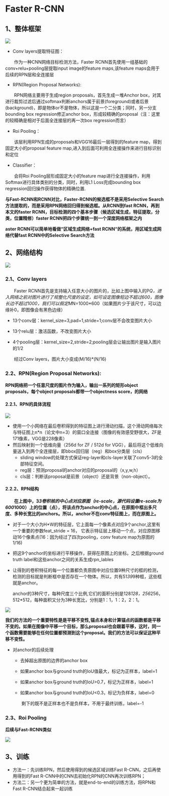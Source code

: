 # Faster R-CNN

## 1、整体框架

![](/Image/算法/深度学习/深度学习应用算法/Faster-RCNN整体框架.jpg)

* Conv layers提取特征图：

  作为一种CNN网络目标检测方法，Faster RCNN首先使用一组基础的conv+relu+pooling层提取input image的feature maps,该feature maps会用于后续的RPN层和全连接层

* RPN\(Region Proposal Networks\):

  RPN网络主要用于生成region proposals，首先生成一堆Anchor box，对其进行裁剪过滤后通过softmax判断anchors属于前景\(foreground\)或者后景\(background\)，即是物体or不是物体，所以这是一个二分类；同时，另一分支bounding box regression修正anchor box，形成较精确的proposal（注：这里的较精确是相对于后面全连接层的再一次box regression而言）

* Roi Pooling：

  该层利用RPN生成的proposals和VGG16最后一层得到的feature map，得到固定大小的proposal feature map,进入到后面可利用全连接操作来进行目标识别和定位

* Classifier：

  会将Roi Pooling层形成固定大小的feature map进行全连接操作，利用Softmax进行具体类别的分类，同时，利用L1 Loss完成bounding box regression回归操作获得物体的精确位置.

**与Fast-RCNN和RCNN对比，Faster-RCNN的候选框不是采用Selective Search方法提取的，而是采用RPN网络回归得到候选框。从RCNN到fast RCNN，再到本文的faster RCNN，目标检测的四个基本步骤（候选区域生成，特征提取，分类，位置精修）faster RCNN把四个步骤统一到一个深度网络框架之内**

**aster RCNN可以简单地看做“区域生成网络+fast RCNN“的系统，用区域生成网络代替fast RCNN中的Selective Search方法**

## 2、网络结构
![](/Image/算法/深度学习/深度学习应用算法/Faster-RCNN网络结构.jpg)

### 2.1、**Conv layers**

&emsp;&emsp;Faster RCNN首先是支持输入任意大小的图片的，比如上图中输入的P*Q，进入网络之前对图片进行了规整化尺度的设定，如可设定图像短边不超过600，图像长边不超过1000，我们可以假定M*N=1000*600（如果图片少于该尺寸，可以边缘补0，即图像会有黑色边缘）

-  13个conv层：kernel_size=3,pad=1,stride=1;conv层不会改变图片大小

- 13个relu层：激活函数，不改变图片大小

- 4个pooling层：kernel_size=2,stride=2;pooling层会让输出图片是输入图片的1/2

  ​       经过Conv layers，图片大小变成(M/16)*(N/16)

### 2.2、**RPN(Region Proposal Networks):**

**RPN网络把一个任意尺度的图片作为输入，输出一系列的矩形object proposals，每个object proposals都带一个objectness score，的网络**

#### 2.2.1、RPN的具体流程

![](/Image/算法/深度学习/深度学习应用算法/RPN网络.jpg)

- 使用一个小网络在最后卷积得到的特征图上进行滑动扫描，这个滑动网络每次与特征图上n*n（论文中n=3）的窗口全连接（图像的有效感受野很大，ZF是171像素，VGG是228像素）
- 然后映射到一个低维向量（256d for ZF / 512d for VGG），最后将这个低维向量送入到两个全连接层，即bbox回归层（reg）和box分类层（cls）
  - sliding window的处理方式保证reg-layer和cls-layer关联了conv5-3的全部特征空间。
  - reg层：预测proposal的anchor对应的proposal的（x,y,w,h）
  - cls层：判断该proposal是前景（object）还是背景（non-object）。
#### 2.2.2、RPN结构

&emsp;&emsp;**在上图中，3*3卷积核的中心点对应原图（re-scale，源代码设置re-scale为600*1000）上的位置（点），将该点作为anchor的中心点，在原图中框出多尺度、多种长宽比的anchors。所以，anchor不在conv特征图上，而在原图上。**

- 对于一个大小为H*W的特征层，它上面每一个像素点对应9个anchor,这里有一个重要的参数feat_stride = 16， 它表示特征层上移动一个点，对应原图移动16个像素点(16：因为经过了四次pooling，conv feature map为原图的1/16)

- 把这9个anchor的坐标进行平移操作，获得在原图上的坐标。之后根据ground truth label和这些anchor之间的关系生成rpn_lables 

- 让得到的卷积特征的每一个位置都负责原图中对应位置9种尺寸的框的检测，检测的目标就是判断框中是否存在一个物体。所以，共有51*39*9种框，这些框就是anchor。

  anchor的3种尺寸，每种尺度三个比例,它们的面积分别是128*128，256*256，512*512，每种面积又分为3种长宽比，分别是1：1，1：2，2：1。

![](/Image/算法/深度学习/深度学习应用算法/9种anchor.jpg)

**我们的方法的一个重要特性是是平移不变性,锚点本身和计算锚点的函数都是平移不变的。如果在图像中平移一个目标，那么proposal也会跟着平移，这时，同一个函数需要能够在任何位置都预测到这个proposal。我们的方法可以保证这种平移不变性。**

- 对anchor的后续处理

  - 去掉超出原图的边界的anchor box

  - 如果anchor box与ground truth的IoU值最大，标记为正样本，label=1

  - 如果anchor box与ground truth的IoU>0.7，标记为正样本，label=1

  - 如果anchor box与ground truth的IoU<0.3，标记为负样本，label=0

    ​     剩下的既不是正样本也不是负样本，不用于最终训练，label=-1

### 2.3、Roi Pooling

**后续与Fast-RCNN类似**

![](/Image/算法/深度学习/深度学习应用算法/Faster-RCNN后续.jpg)

## 3、训练

- 方法一：先训练RPN，然后使用得到的候选区域训练Fast R-CNN，之后再使用得到的Fast R-CNN中的CNN去初始化RPN的CNN再次训练RPN；
- 方法二：另一个更为简单的方法，就是end-to-end的训练方法，将RPN和Fast R-CNN结合起来一起训练

